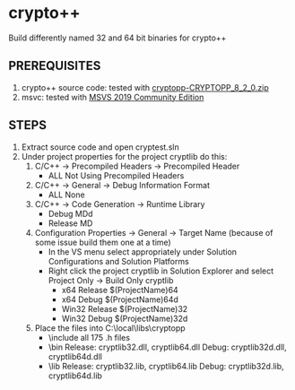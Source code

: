 # crypto++
Build differently named 32 and 64 bit binaries for crypto++

## PREREQUISITES
1. crypto++ source code: tested with [cryptopp-CRYPTOPP_8_2_0.zip](https://github.com/weidai11/cryptopp/archive/CRYPTOPP_8_2_0.zip)
2. msvc: tested with [MSVS 2019 Community Edition](https://visualstudio.microsoft.com/)

## STEPS
1. Extract source code and open cryptest.sln
2. Under project properties for the project cryptlib do this:
    1. C/C++ -> Precompiled Headers -> Precompiled Header
        * ALL	Not Using Precompiled Headers
    2. C/C++ -> General -> Debug Information Format
        * ALL	None
    3. C/C++ -> Code Generation -> Runtime Library
        * Debug	MDd
        * Release	MD
    4. Configuration Properties -> General -> Target Name (because of some issue build them one at a time)
        * In the VS menu select appropriately under Solution Configurations and Solution Platforms
        * Right click the project cryptlib in Solution Explorer and select Project Only -> Build Only cryptlib
            * x64 Release	$(ProjectName)64
            * x64 Debug	$(ProjectName)64d
            * Win32 Release	$(ProjectName)32
            * Win32 Debug	$(ProjectName)32d
    5. Place the files into C:\local\libs\cryptopp
        * \include	all 175 .h files
        * \bin	Release: cryptlib32.dll, cryptlib64.dll
                Debug: cryptlib32d.dll, cryptlib64d.dll
        * \lib	Release: cryptlib32.lib, cryptlib64.lib
                Debug: cryptlib32d.lib, cryptlib64d.lib
